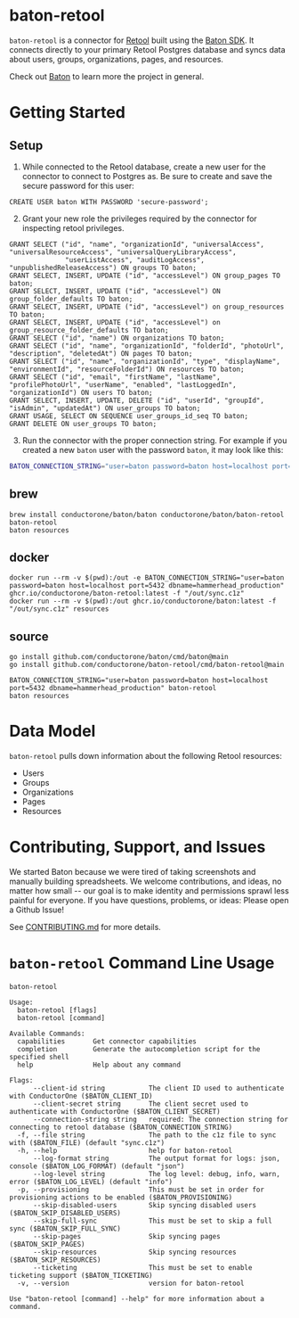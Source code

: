# baton-retool
`baton-retool` is a connector for [Retool](https://retool.com/) built using the [Baton SDK](https://github.com/conductorone/baton-sdk). It connects directly to your primary Retool Postgres database and syncs data about users, groups, organizations, pages, and resources.

Check out [Baton](https://github.com/conductorone/baton) to learn more the project in general.

# Getting Started

## Setup
1. While connected to the Retool database, create a new user for the connector to connect to Postgres as. Be sure to create and save the secure password for this user:
```postgresql
CREATE USER baton WITH PASSWORD 'secure-password';
```
2. Grant your new role the privileges required by the connector for inspecting retool privileges.
```postgresql
GRANT SELECT ("id", "name", "organizationId", "universalAccess", "universalResourceAccess", "universalQueryLibraryAccess",
              "userListAccess", "auditLogAccess", "unpublishedReleaseAccess") ON groups TO baton;
GRANT SELECT, INSERT, UPDATE ("id", "accessLevel") ON group_pages TO baton;
GRANT SELECT, INSERT, UPDATE ("id", "accessLevel") ON group_folder_defaults TO baton;
GRANT SELECT, INSERT, UPDATE ("id", "accessLevel") on group_resources TO baton;
GRANT SELECT, INSERT, UPDATE ("id", "accessLevel") on group_resource_folder_defaults TO baton;
GRANT SELECT ("id", "name") ON organizations TO baton;
GRANT SELECT ("id", "name", "organizationId", "folderId", "photoUrl", "description", "deletedAt") ON pages TO baton;
GRANT SELECT ("id", "name", "organizationId", "type", "displayName", "environmentId", "resourceFolderId") ON resources TO baton;
GRANT SELECT ("id", "email", "firstName", "lastName", "profilePhotoUrl", "userName", "enabled", "lastLoggedIn", "organizationId") ON users TO baton;
GRANT SELECT, INSERT, UPDATE, DELETE ("id", "userId", "groupId", "isAdmin", "updatedAt") ON user_groups TO baton;
GRANT USAGE, SELECT ON SEQUENCE user_groups_id_seq TO baton;
GRANT DELETE ON user_groups TO baton;
```

3. Run the connector with the proper connection string. For example if you created a new `baton` user with the password `baton`, it may look like this:
```bash
BATON_CONNECTION_STRING="user=baton password=baton host=localhost port=5432 dbname=hammerhead_production" baton-retool
```

## brew

```
brew install conductorone/baton/baton conductorone/baton/baton-retool
baton-retool
baton resources
```

## docker

```
docker run --rm -v $(pwd):/out -e BATON_CONNECTION_STRING="user=baton password=baton host=localhost port=5432 dbname=hammerhead_production" ghcr.io/conductorone/baton-retool:latest -f "/out/sync.c1z"
docker run --rm -v $(pwd):/out ghcr.io/conductorone/baton:latest -f "/out/sync.c1z" resources
```

## source

```
go install github.com/conductorone/baton/cmd/baton@main
go install github.com/conductorone/baton-retool/cmd/baton-retool@main

BATON_CONNECTION_STRING="user=baton password=baton host=localhost port=5432 dbname=hammerhead_production" baton-retool
baton resources
```

# Data Model

`baton-retool` pulls down information about the following Retool resources:
- Users
- Groups
- Organizations
- Pages
- Resources

# Contributing, Support, and Issues

We started Baton because we were tired of taking screenshots and manually building spreadsheets. We welcome contributions, and ideas, no matter how small -- our goal is to make identity and permissions sprawl less painful for everyone. If you have questions, problems, or ideas: Please open a Github Issue!

See [CONTRIBUTING.md](https://github.com/ConductorOne/baton/blob/main/CONTRIBUTING.md) for more details.

# `baton-retool` Command Line Usage

```
baton-retool

Usage:
  baton-retool [flags]
  baton-retool [command]

Available Commands:
  capabilities       Get connector capabilities
  completion         Generate the autocompletion script for the specified shell
  help               Help about any command

Flags:
      --client-id string           The client ID used to authenticate with ConductorOne ($BATON_CLIENT_ID)
      --client-secret string       The client secret used to authenticate with ConductorOne ($BATON_CLIENT_SECRET)
      --connection-string string   required: The connection string for connecting to retool database ($BATON_CONNECTION_STRING)
  -f, --file string                The path to the c1z file to sync with ($BATON_FILE) (default "sync.c1z")
  -h, --help                       help for baton-retool
      --log-format string          The output format for logs: json, console ($BATON_LOG_FORMAT) (default "json")
      --log-level string           The log level: debug, info, warn, error ($BATON_LOG_LEVEL) (default "info")
  -p, --provisioning               This must be set in order for provisioning actions to be enabled ($BATON_PROVISIONING)
      --skip-disabled-users        Skip syncing disabled users ($BATON_SKIP_DISABLED_USERS)
      --skip-full-sync             This must be set to skip a full sync ($BATON_SKIP_FULL_SYNC)
      --skip-pages                 Skip syncing pages ($BATON_SKIP_PAGES)
      --skip-resources             Skip syncing resources ($BATON_SKIP_RESOURCES)
      --ticketing                  This must be set to enable ticketing support ($BATON_TICKETING)
  -v, --version                    version for baton-retool

Use "baton-retool [command] --help" for more information about a command.
```